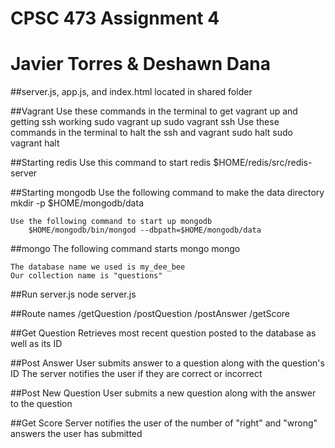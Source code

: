 # CPSC 473 Assignment 4

# Javier Torres & Deshawn Dana

##server.js, app.js, and index.html located in shared folder

##Vagrant
    Use these commands in the terminal to get vagrant up and getting ssh working
        sudo vagrant up
        sudo vagrant ssh
    Use these commands in the terminal to halt the ssh and vagrant
        sudo halt
        sudo vagrant halt
        
##Starting redis
    Use this command to start redis
        $HOME/redis/src/redis-server

##Starting mongodb 
    Use the following command to make the data directory 
        mkdir -p $HOME/mongodb/data

    Use the following command to start up mongodb
        $HOME/mongodb/bin/mongod --dbpath=$HOME/mongodb/data

##mongo
    The following command starts mongo
        mongo

    The database name we used is my_dee_bee
    Our collection name is "questions" 


##Run server.js
    node server.js

##Route names
    /getQuestion
    /postQuestion
    /postAnswer
    /getScore

##Get Question
    Retrieves most recent question posted to the database as well as its ID

##Post Answer
    User submits answer to a question along with the question's ID
    The server notifies the user if they are correct or incorrect

##Post New Question
    User submits a new question along with the answer to the question

##Get Score
    Server notifies the user of the number of "right" and "wrong" answers the user has submitted
